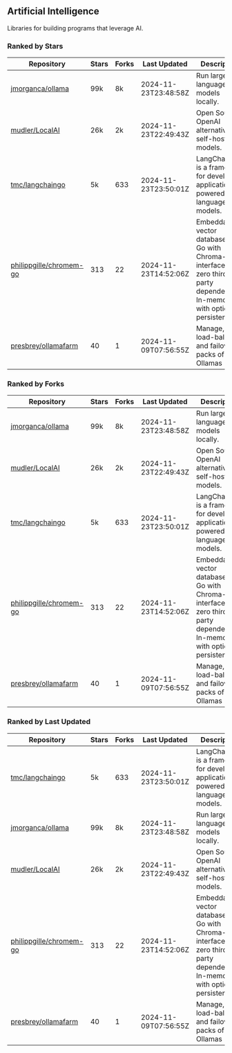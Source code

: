 ## Artificial Intelligence

Libraries for building programs that leverage AI.

### Ranked by Stars

| Repository | Stars | Forks | Last Updated | Description | 
|------------|-------|-------|--------------|-------------|
| [jmorganca/ollama](https://github.com/jmorganca/ollama) | 99k | 8k | 2024-11-23T23:48:58Z |  Run large language models locally. |
| [mudler/LocalAI](https://github.com/mudler/LocalAI) | 26k | 2k | 2024-11-23T22:49:43Z |  Open Source OpenAI alternative, self-host AI models. |
| [tmc/langchaingo](https://github.com/tmc/langchaingo) | 5k | 633 | 2024-11-23T23:50:01Z |  LangChainGo is a framework for developing applications powered by language models. |
| [philippgille/chromem-go](https://github.com/philippgille/chromem-go) | 313 | 22 | 2024-11-23T14:52:06Z |  Embeddable vector database for Go with Chroma-like interface and zero third-party dependencies. In-memory with optional persistence. |
| [presbrey/ollamafarm](https://github.com/presbrey/ollamafarm) | 40 | 1 | 2024-11-09T07:56:55Z |  Manage, load-balance, and failover packs of Ollamas |

### Ranked by Forks

| Repository | Stars | Forks | Last Updated | Description | 
|------------|-------|-------|--------------|-------------|
| [jmorganca/ollama](https://github.com/jmorganca/ollama) | 99k | 8k | 2024-11-23T23:48:58Z |  Run large language models locally. |
| [mudler/LocalAI](https://github.com/mudler/LocalAI) | 26k | 2k | 2024-11-23T22:49:43Z |  Open Source OpenAI alternative, self-host AI models. |
| [tmc/langchaingo](https://github.com/tmc/langchaingo) | 5k | 633 | 2024-11-23T23:50:01Z |  LangChainGo is a framework for developing applications powered by language models. |
| [philippgille/chromem-go](https://github.com/philippgille/chromem-go) | 313 | 22 | 2024-11-23T14:52:06Z |  Embeddable vector database for Go with Chroma-like interface and zero third-party dependencies. In-memory with optional persistence. |
| [presbrey/ollamafarm](https://github.com/presbrey/ollamafarm) | 40 | 1 | 2024-11-09T07:56:55Z |  Manage, load-balance, and failover packs of Ollamas |

### Ranked by Last Updated

| Repository | Stars | Forks | Last Updated | Description | 
|------------|-------|-------|--------------|-------------|
| [tmc/langchaingo](https://github.com/tmc/langchaingo) | 5k | 633 | 2024-11-23T23:50:01Z |  LangChainGo is a framework for developing applications powered by language models. |
| [jmorganca/ollama](https://github.com/jmorganca/ollama) | 99k | 8k | 2024-11-23T23:48:58Z |  Run large language models locally. |
| [mudler/LocalAI](https://github.com/mudler/LocalAI) | 26k | 2k | 2024-11-23T22:49:43Z |  Open Source OpenAI alternative, self-host AI models. |
| [philippgille/chromem-go](https://github.com/philippgille/chromem-go) | 313 | 22 | 2024-11-23T14:52:06Z |  Embeddable vector database for Go with Chroma-like interface and zero third-party dependencies. In-memory with optional persistence. |
| [presbrey/ollamafarm](https://github.com/presbrey/ollamafarm) | 40 | 1 | 2024-11-09T07:56:55Z |  Manage, load-balance, and failover packs of Ollamas |

